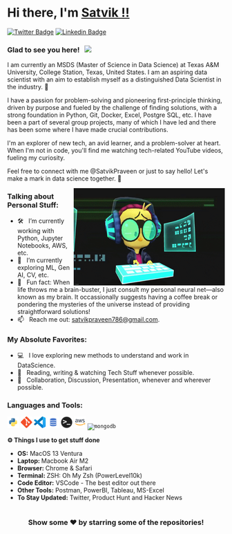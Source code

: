 
<!---
SatvikPraveen/SatvikPraveen is a ✨ special ✨ repository because its `README.md` (this file) appears on your GitHub profile.
You can click the Preview link to take a look at your changes.
--->

# Hi there, I'm [Satvik !!](https://github.com/SatvikPraveen)

[![Twitter Badge](https://img.shields.io/twitter/url?url=https%3A%2F%2Ftwitter.com%2Fprav_satvik
)](https://twitter.com/prav_satvik)
[![Linkedin Badge](https://img.shields.io/badge/-LinkedIn-0e76a8?style=flat-square&logo=Linkedin&logoColor=white)](https://www.linkedin.com/in/satvikpraveen/)

### Glad to see you here! &nbsp; ![](https://visitor-badge.glitch.me/badge?page_id=iampavangandhi.iampavangandhi&style=flat-square&color=0088cc)

I am currently an MSDS (Master of Science in Data Science) at Texas A&M University, College Station, Texas, United States. I am an aspiring data scientist with an aim to establish myself as a distinguished Data Scientist in the industry. 🚀

I have a passion for problem-solving and pioneering first-principle thinking, driven by purpose and fueled by the challenge of finding solutions, with a strong foundation in Python, Git, Docker, Excel, Postgre SQL, etc. I have been a part of several group projects, many of which I have led and there has been some where I have made crucial contributions.

I'm an explorer of new tech, an avid learner, and a problem-solver at heart. When I'm not in code, you'll find me watching tech-related YouTube videos, fueling my curiosity.

Feel free to connect with me @SatvikPraveen or just to say hello! Let's make a mark in data science together. 🌟

<img align="right" height="225" width="350" alt="" src="https://github.com/SatvikPraveen/SatvikPraveen/blob/main/Gif/giphy_1.gif" />

### Talking about Personal Stuff:

- 🛠 &nbsp; I’m currently working with Python, Jupyter Notebooks, AWS, etc.
- 🚀 &nbsp; I’m currently exploring ML, Gen AI, CV, etc.
- 👾 &nbsp; Fun fact: When life throws me a brain-buster, I just consult my personal neural net—also known as my brain. It occassionally suggests having a coffee break or pondering the mysteries of the universe instead of providing straightforward solutions!
- 📫 &nbsp; Reach me out: satvikpraveen786@gmail.com.

### My Absolute Favorites:

- 💻 &nbsp; I love exploring new methods to understand and work in DataScience.
- 📰 &nbsp; Reading, writing & watching Tech Stuff whenever possible.
- 🍕 &nbsp; Collaboration, Discussion, Presentation, whenever and wherever possible.

### Languages and Tools:

<code><img height="27" src="https://raw.githubusercontent.com/github/explore/80688e429a7d4ef2fca1e82350fe8e3517d3494d/topics/python/python.png" alt="python"></code>
<code><img height="27" src="https://raw.githubusercontent.com/devicons/devicon/master/icons/git/git-original.svg" alt="git"></code>
<code><img height="27" src="https://raw.githubusercontent.com/github/explore/78df643247d429f6cc873026c0622819ad797942/topics/visual-studio-code/visual-studio-code.png" alt="VSCode"></code>
<code><img height="27" src="https://raw.githubusercontent.com/github/explore/80688e429a7d4ef2fca1e82350fe8e3517d3494d/topics/sql/sql.png" alt="sql"></code>
<code><img height="27" src="https://raw.githubusercontent.com/github/explore/80688e429a7d4ef2fca1e82350fe8e3517d3494d/topics/terminal/terminal.png" alt="terminal"></code>
<code><img height="27" src="https://raw.githubusercontent.com/github/explore/80688e429a7d4ef2fca1e82350fe8e3517d3494d/topics/aws/aws.png" alt="aws"></code>
<code><img height="27" src="https://encrypted-tbn0.gstatic.com/images?q=tbn%3AANd9GcSTTzPAw-55ssm1Im594xYZ9eRQu2JylrkYLg&usqp=CAU" alt="mongodb"></code>

  <summary><b>⚙️ Things I use to get stuff done</b></summary>
  	<ul>
  	    <li><b>OS:</b> MacOS 13 Ventura</li>
	    <li><b>Laptop: </b> Macbook Air M2</li>
  	    <li><b>Browser: </b> Chrome & Safari</li>
	    <li><b>Terminal: </b> ZSH: Oh My Zsh (PowerLevel10k)</li>
	    <li><b>Code Editor:</b> VSCode - The best editor out there</li>
 	    <li><b>Other Tools:</b> Postman, PowerBI, Tableau, MS-Excel</li>
	    <li><b>To Stay Updated:</b> Twitter, Product Hunt and Hacker News</li>
	</ul>
</details>

#

<div align="center">

### Show some ❤️ by starring some of the repositories!

</div>